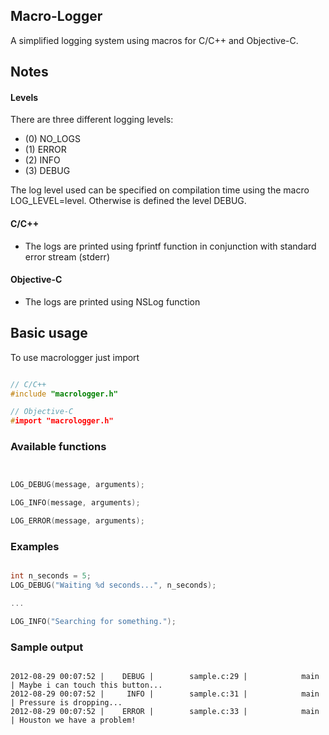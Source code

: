 ## Macro-Logger

A simplified logging system using macros for C/C++ and Objective-C.

## Notes

#### Levels

There are three different logging levels:

  * (0) NO_LOGS
  * (1) ERROR
  * (2) INFO
  * (3) DEBUG

The log level used can be specified on compilation time using the macro LOG_LEVEL=level. Otherwise is defined the level DEBUG.

#### C/C++
  * The logs are printed using fprintf function in conjunction with standard error stream (stderr)

#### Objective-C
  * The logs are printed using NSLog function

## Basic usage

To use macrologger just import

```C++

// C/C++
#include "macrologger.h"

// Objective-C
#import "macrologger.h"
```

### Available functions

```C++


LOG_DEBUG(message, arguments);

LOG_INFO(message, arguments);

LOG_ERROR(message, arguments);

```

### Examples

```C++

int n_seconds = 5;
LOG_DEBUG("Waiting %d seconds...", n_seconds);

...

LOG_INFO("Searching for something.");

```

### Sample output

```

2012-08-29 00:07:52 |    DEBUG |        sample.c:29 |            main | Maybe i can touch this button...
2012-08-29 00:07:52 |     INFO |        sample.c:31 |            main | Pressure is dropping...
2012-08-29 00:07:52 |    ERROR |        sample.c:33 |            main | Houston we have a problem!

```